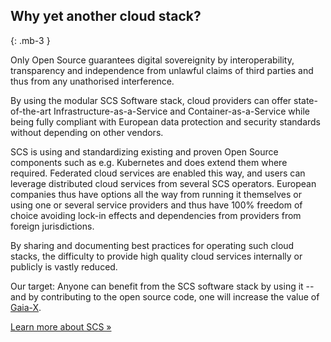 ## Why yet another cloud stack?
{: .mb-3 }

Only Open Source guarantees digital sovereignity by interoperability, transparency and independence from unlawful claims of third parties and thus from any unathorised interference.  

By using the modular SCS Software stack, cloud providers can offer state-of-the-art Infrastructure-as-a-Service and Container-as-a-Service while being fully compliant with European data protection and security standards without depending on other vendors.  

SCS is using and standardizing existing and proven Open Source components such as e.g. Kubernetes and does extend them where required. Federated cloud services are enabled this way, and users can leverage distributed cloud services from several SCS operators. European companies thus have options all the way from running it themselves or using one or several service providers and thus have 100% freedom of choice avoiding lock-in effects and dependencies from providers from foreign jurisdictions.  

By sharing and documenting best practices for operating such cloud stacks, the difficulty to provide high quality cloud services internally or publicly is vastly reduced.  

Our target: Anyone can benefit from the SCS software stack by using it -- and by contributing to the open source code, one will increase the value of [Gaia-X](https://gaia-x.eu/).

<a class="btn btn-primary btn-lg" href="{{ site.baseurl }}/about/">Learn more about SCS &raquo;</a>